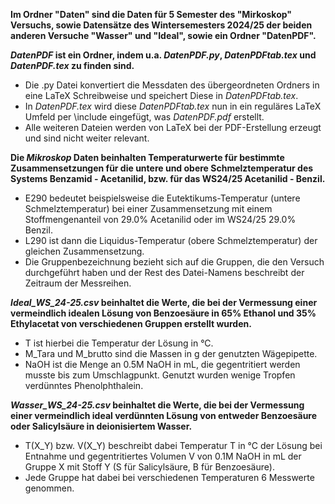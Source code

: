 **Im Ordner "Daten" sind die Daten für 5 Semester des "Mirkoskop" Versuchs, sowie Datensätze des Wintersemesters 2024/25 der beiden anderen Versuche "Wasser" und "Ideal", sowie ein Ordner "DatenPDF".**

***DatenPDF* ist ein Ordner, indem u.a. *DatenPDF.py*, *DatenPDFtab.tex* und *DatenPDF.tex* zu finden sind.** 
- Die .py Datei konvertiert die Messdaten des übergeordneten Ordners in eine LaTeX Schreibweise und speichert Diese in *DatenPDFtab.tex*.
- In *DatenPDF.tex* wird diese *DatenPDFtab.tex* nun in ein reguläres LaTeX Umfeld per \include eingefügt, was *DatenPDF.pdf* erstellt.
- Alle weiteren Dateien werden von LaTeX bei der PDF-Erstellung erzeugt und sind nicht weiter relevant.


**Die *Mikroskop* Daten beinhalten Temperaturwerte für bestimmte Zusammensetzungen für die untere und obere Schmelztemperatur des Systems Benzamid - Acetanilid, bzw. für das WS24/25 Acetanilid - Benzil.**
- E290 bedeutet beispielsweise die Eutektikums-Temperatur (untere Schmelztemperatur) bei einer Zusammensetzung mit einem Stoffmengenanteil von 29.0% Acetanilid oder im WS24/25 29.0% Benzil.
- L290 ist dann die Liquidus-Temperatur (obere Schmelztemperatur) der gleichen Zusammensetzung.
- Die Gruppenbezeichnung bezieht sich auf die Gruppen, die den Versuch durchgeführt haben und der Rest des Datei-Namens beschreibt der Zeitraum der Messreihen.


***Ideal_WS_24-25.csv* beinhaltet die Werte, die bei der Vermessung einer vermeindlich idealen Lösung von Benzoesäure in 65% Ethanol und 35% Ethylacetat von verschiedenen Gruppen erstellt wurden.**
- T ist hierbei die Temperatur der Lösung in °C.
- M_Tara und M_brutto sind die Massen in g der genutzten Wägepipette.
- NaOH ist die Menge an 0.5M NaOH in mL, die gegentritiert werden musste bis zum Umschlagpunkt. Genutzt wurden wenige Tropfen verdünntes Phenolphthalein.


***Wasser_WS_24-25.csv* beinhaltet die Werte, die bei der Vermessung einer vermeindlich ideal verdünnten Lösung von entweder Benzoesäure oder Salicylsäure in deionisiertem Wasser.**
- T(X_Y) bzw. V(X_Y) beschreibt dabei Temperatur T in °C der Lösung bei Entnahme und gegentritiertes Volumen V von 0.1M NaOH in mL der Gruppe X mit Stoff Y (S für Salicylsäure, B für Benzoesäure).
- Jede Gruppe hat dabei bei verschiedenen Temperaturen 6 Messwerte genommen.

